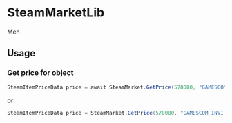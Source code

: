# SteamMarketLib

Meh


## Usage

### Get price for object

```csharp
SteamItemPriceData price = await SteamMarket.GetPrice(578080, "GAMESCOM INVITATIONAL CRATE", Currency.EUR); // Currency is optional
```

or 

```csharp
SteamItemPriceData price = SteamMarket.GetPrice(578080, "GAMESCOM INVITATIONAL CRATE").Result;
```
